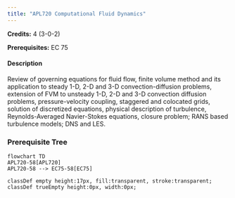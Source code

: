 ```yaml
---
title: "APL720 Computational Fluid Dynamics"
---
```

**Credits:** 4 (3-0-2)

**Prerequisites:** EC 75

#### Description
Review of governing equations for fluid flow, finite volume method and its application to steady 1-D, 2-D and 3-D convection-diffusion problems, extension of FVM to unsteady 1-D, 2-D and 3-D convection diffusion problems, pressure-velocity coupling, staggered and colocated grids, solution of discretized equations, physical description of turbulence, Reynolds-Averaged Navier-Stokes equations, closure problem; RANS based turbulence models; DNS and LES.

### Prerequisite Tree

```mermaid
flowchart TD
APL720-58[APL720]
APL720-58 --> EC75-58[EC75]

classDef empty height:17px, fill:transparent, stroke:transparent;
classDef trueEmpty height:0px, width:0px;
```